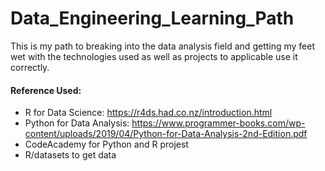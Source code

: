 # Data_Engineering_Learning_Path

This is my path to breaking into the data analysis field and getting my feet wet with the technologies used as well as projects to applicable use it correctly. 

#### Reference Used:
* R for Data Science: https://r4ds.had.co.nz/introduction.html <br>
* Python for Data Analysis: https://www.programmer-books.com/wp-content/uploads/2019/04/Python-for-Data-Analysis-2nd-Edition.pdf <br>
* CodeAcademy for Python and R projest
* R/datasets to get data

